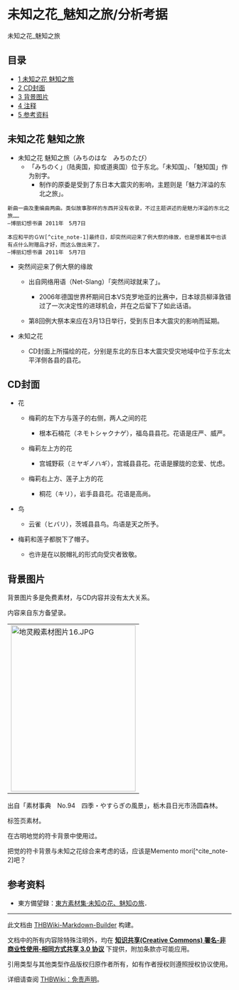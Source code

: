# 未知之花_魅知之旅/分析考据

<!-- source html: G:\repos\THBWiki-Markdown-Builder\THBWikiMarkdown\Temp\main\1\17\ns0%3A%E6%9C%AA%E7%9F%A5%E4%B9%8B%E8%8A%B1_%E9%AD%85%E7%9F%A5%E4%B9%8B%E6%97%85%2F%E5%88%86%E6%9E%90%E8%80%83%E6%8D%AE.html -->

未知之花_魅知之旅

## 目录

- [1 未知之花 魅知之旅](#未知之花_魅知之旅)
- [2 CD封面](#CD封面)
- [3 背景图片](#背景图片)
- [4 注释](#注释)
- [5 参考资料](#参考资料)




## 未知之花 魅知之旅
- 未知之花 魅知之旅（みちのはな　みちのたび）
  - 「みちのく」（陆奥国，抑或道奥国）位于东北。「未知国」、「魅知国」作为别字。
    - 制作的原委是受到了东日本大震灾的影响，主题则是「魅力洋溢的东北之旅」。



```
新曲一曲及重编曲两曲。类似故事那样的东西并没有收录，不过主题讲述的是魅力洋溢的东北之旅……
―博丽幻想书谱 2011年　5月7日
```

```
本应和平的ＧＷ[^cite_note-1]最终日，却突然间迎来了例大祭的缘故，也是想着其中也该有点什么附赠品才好，而这么做出来了。
―博丽幻想书谱 2011年　5月7日
```

- 突然间迎来了例大祭的缘故
  - 出自网络用语（Net-Slang）「突然间球就来了」。
    - 2006年德国世界杯期间日本VS克罗地亚的比赛中，日本球员柳泽敦错过了一次决定性的进球机会，并在之后留下了如此话语。

  - 第8回例大祭本来应在3月13日举行，受到东日本大震灾的影响而延期。


- 未知之花
  - CD封面上所描绘的花，分别是东北的东日本大震灾受灾地域中位于东北太平洋侧各县的县花。


## CD封面
- 花
  - 梅莉的左下方与莲子的右侧，两人之间的花
    - 根本石楠花（ネモトシャクナゲ），福岛县县花。花语是庄严、威严。

  - 梅莉左上方的花
    - 宫城野萩（ミヤギノハギ），宫城县县花。花语是朦胧的恋爱、忧虑。

  - 梅莉右上方、莲子上方的花
    - 桐花（キリ），岩手县县花。花语是高尚。



- 鸟
  - 云雀（ヒバリ），茨城县县鸟。鸟语是天之所予。


- 梅莉和莲子都脱下了帽子。
  - 也许是在以脱帽礼的形式向受灾者致敬。


## 背景图片
  
背景图片多是免费素材，与CD内容并没有太大关系。  

  
  
内容来自东方备望录。
  


<table>
<tbody><tr>
<td><a href="./文件-地灵殿素材图片16.JPG.md" class="image"><img alt="地灵殿素材图片16.JPG" src="https://upload.thwiki.cc/thumb/c/c0/%E5%9C%B0%E7%81%B5%E6%AE%BF%E7%B4%A0%E6%9D%90%E5%9B%BE%E7%89%8716.JPG/280px-%E5%9C%B0%E7%81%B5%E6%AE%BF%E7%B4%A0%E6%9D%90%E5%9B%BE%E7%89%8716.JPG" decoding="async" loading="lazy" width="280" height="373" srcset="https://upload.thwiki.cc/c/c0/%E5%9C%B0%E7%81%B5%E6%AE%BF%E7%B4%A0%E6%9D%90%E5%9B%BE%E7%89%8716.JPG 1.5x" data-file-width="285" data-file-height="380"></a>
</td></tr></tbody></table>


  
出自「素材事典　No.94　四季・やすらぎの風景」，栃木县日光市汤圆森林。  

  
  
标签页素材。  

在古明地觉的符卡背景中使用过。  

把觉的符卡背景与未知之花综合来考虑的话，应该是Memento mori[^cite_note-2]吧？
  


[^cite_note-1]: Golden Week，黄金周

## 参考资料
- 東方備望録：[東方素材集·未知の花、魅知の旅](http://ohgosho.ehoh.net/sozai/zcd.htm)．





---

此文档由 [THBWiki-Markdown-Builder](https://github.com/Delsin-Yu/THBWiki-Markdown-Builder) 构建。

文档中的所有内容除特殊注明外，均在 [**知识共享(Creative Commons) 署名-非商业性使用-相同方式共享 3.0 协议**](https://creativecommons.org/licenses/by-sa/3.0/deed.zh-hans) 下提供，附加条款亦可能应用。

引用类型与其他类型作品版权归原作者所有，如有作者授权则遵照授权协议使用。

详细请查阅 [THBWiki：免责声明](https://thbwiki.cc/THBWiki:%E5%85%8D%E8%B4%A3%E5%A3%B0%E6%98%8E)。

